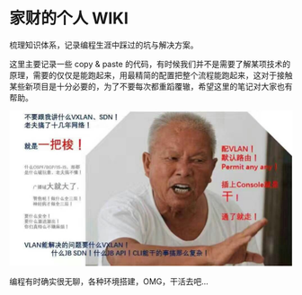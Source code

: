 # 家财的个人 WIKI

梳理知识体系，记录编程生涯中踩过的坑与解决方案。

这里主要记录一些 copy & paste 的代码，有时候我们并不是需要了解某项技术的原理，需要的仅仅是能跑起来，用最精简的配置把整个流程能跑起来，这对于接触某些新项目是十分必要的，为了不要每次都重蹈覆辙，希望这里的笔记对大家也有帮助。

![一把梭](/images/suo.jpg)

编程有时确实很无聊，各种环境搭建，OMG，干活去吧...
